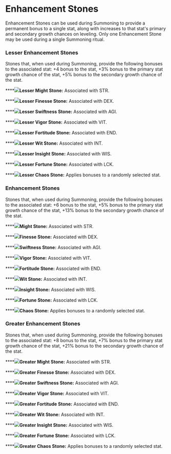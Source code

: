 # Enhancement Stones

Enhancement Stones can be used during Summoning to provide a permanent bonus to a single stat, along with increases to that stat's primary and secondary growth chances on leveling. Only one Enhancement Stone may be used during a single Summoning ritual.

### Lesser Enhancement Stones

Stones that, when used during Summoning, provide the following bonuses to the associated stat: +4 bonus to the stat, +3% bonus to the primary stat growth chance of the stat, +5% bonus to the secondary growth chance of the stat.&#x20;

****![](<../../../.gitbook/assets/stone concepts new\_lesser might stone.gif>)**Lesser Might Stone:** Associated with STR.&#x20;

****![](<../../../.gitbook/assets/stone concepts new\_lesser finesse stone (1).gif>)**Lesser Finesse Stone:** Associated with DEX.

****![](<../../../.gitbook/assets/stone concepts new\_lesser swift stone (1).gif>)**Lesser Swiftness Stone:** Associated with AGI.

****![](<../../../.gitbook/assets/stone concepts new\_lesser vigor stone.gif>)**Lesser Vigor Stone:** Associated with VIT.

****![](../../../.gitbook/assets/fortitude-stone-lesser.d998b423.gif)**Lesser Fortitude Stone:** Associated with END.

****![](<../../../.gitbook/assets/stone concepts new\_lesser wit stone.gif>)**Lesser Wit Stone:** Associated with INT.

****![](<../../../.gitbook/assets/stone concepts new\_lesser insight stone.gif>)**Lesser Insight Stone:** Associated with WIS.

****![](<../../../.gitbook/assets/stone concepts new\_lesser fortune stone.gif>)**Lesser Fortune Stone:** Associated with LCK.

****![](<../../../.gitbook/assets/stone concepts new\_Lesser chaos stone.gif>)**Lesser Chaos Stone:** Applies bonuses to a randomly selected stat.

### **Enhancement Stones**

Stones that, when used during Summoning, provide the following bonuses to the associated stat: +6 bonus to the stat, +5% bonus to the primary stat growth chance of the stat, +13% bonus to the secondary growth chance of the stat.&#x20;

****![](<../../../.gitbook/assets/stone concepts new\_standard might stone.gif>)**Might Stone:** Associated with STR.

****![](<../../../.gitbook/assets/stone concepts new\_standard finesse stone.gif>)**Finesse Stone:** Associated with DEX.

****![](<../../../.gitbook/assets/stone concepts new\_standard swift stone.gif>)**Swiftness Stone:** Associated with AGI.

****![](<../../../.gitbook/assets/stone concepts new\_standard vigor stone.gif>)**Vigor Stone:** Associated with VIT.

****![](<../../../.gitbook/assets/stone concepts new\_standard fortitude stone.gif>)**Fortitude Stone:** Associated with END.

****![](<../../../.gitbook/assets/stone concepts new\_standard wit stone.gif>)**Wit Stone:** Associated with INT.

****![](<../../../.gitbook/assets/stone concepts new\_standard insight stone.gif>)**Insight Stone:** Associated with WIS.

****![](<../../../.gitbook/assets/stone concepts new\_standard fortune stone (1).gif>)**Fortune Stone:** Associated with LCK.

****![](<../../../.gitbook/assets/stone concepts new\_standard chaos stone.gif>)**Chaos Stone:** Applies bonuses to a randomly selected stat.

### **Greater Enhancement Stones**

Stones that, when used during Summoning, provide the following bonuses to the associated stat: +8 bonus to the stat, +7% bonus to the primary stat growth chance of the stat, +21% bonus to the secondary growth chance of the stat.&#x20;

****![](<../../../.gitbook/assets/stone concepts new\_greater might stone.gif>)**Greater Might Stone:** Associated with STR.

****![](<../../../.gitbook/assets/stone concepts new\_greater finesse stone.gif>)**Greater Finesse Stone:** Associated with DEX.

****![](<../../../.gitbook/assets/stone concepts new\_greater swift stone.gif>)**Greater Swiftness Stone:** Associated with AGI.

****![](<../../../.gitbook/assets/stone concepts new\_greater vigor stone.gif>)**Greater Vigor Stone:** Associated with VIT.

****![](<../../../.gitbook/assets/stone concepts new\_greater fortitude stone.gif>)**Greater Fortitude Stone:** Associated with END.

****![](<../../../.gitbook/assets/stone concepts new\_greater wit stone.gif>)**Greater Wit Stone:** Associated with INT.

****![](<../../../.gitbook/assets/stone concepts new\_greater insight stone.gif>)**Greater Insight Stone:** Associated with WIS.

****![](<../../../.gitbook/assets/stone concepts new\_greater fortune stone.gif>)**Greater Fortune Stone:** Associated with LCK.

****![](<../../../.gitbook/assets/stone concepts new\_greater chaos stone.gif>)**Greater Chaos Stone:** Applies bonuses to a randomly selected stat.

